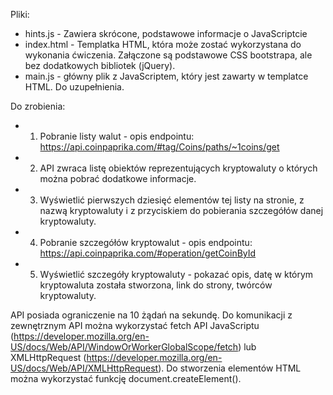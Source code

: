 Pliki:
* hints.js - Zawiera skrócone, podstawowe informacje o JavaScriptcie
* index.html - Templatka HTML, która może zostać wykorzystana do wykonania ćwiczenia. Załączone są podstawowe CSS bootstrapa, ale bez dodatkowych bibliotek (jQuery).
* main.js - główny plik z JavaScriptem, który jest zawarty w templatce HTML. Do uzupełnienia.

Do zrobienia:
* 1) Pobranie listy walut - opis endpointu: https://api.coinpaprika.com/#tag/Coins/paths/~1coins/get
* 2) API zwraca listę obiektów reprezentujących kryptowaluty o których można pobrać dodatkowe informacje.
* 3) Wyświetlić pierwszych dziesięć elementów tej listy na stronie, z nazwą kryptowaluty i z przyciskiem do pobierania szczegółów danej kryptowaluty.
* 4) Pobranie szczegółów kryptowalut - opis endpointu: https://api.coinpaprika.com/#operation/getCoinById
* 5) Wyświetlić szczegóły kryptowaluty - pokazać opis, datę w którym kryptowaluta została stworzona, link do strony, twórców kryptowaluty.

API posiada ograniczenie na 10 żądań na sekundę.
Do komunikacji z zewnętrznym API można wykorzystać fetch API JavaScriptu (https://developer.mozilla.org/en-US/docs/Web/API/WindowOrWorkerGlobalScope/fetch) lub XMLHttpRequest (https://developer.mozilla.org/en-US/docs/Web/API/XMLHttpRequest).
Do stworzenia elementów HTML można wykorzystać funkcję document.createElement().